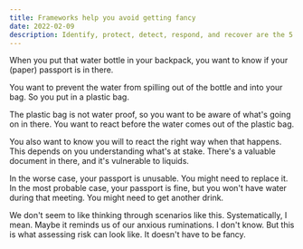 ```yaml
---
title: Frameworks help you avoid getting fancy
date: 2022-02-09
description: Identify, protect, detect, respond, and recover are the 5 primary pillars of a holistic cybersecurity program.
---
```


When you put that water bottle in your backpack, you want to know if your (paper) passport is in there.

You want to prevent the water from spilling out of the bottle and into your bag. So you put in a plastic bag. 

The plastic bag is not water proof, so you want to be aware of what's going on in there. You want to react before the water comes out of the plastic bag.

You also want to know you will to react the right way when that happens. This depends on you understanding what's at stake. There's a valuable document in there, and it's vulnerable to liquids.

In the worse case, your passport is unusable. You might need to replace it. In the most probable case, your passport is fine, but you won't have water during that meeting. You might need to get another drink.

We don't seem to like thinking through scenarios like this. Systematically, I mean. Maybe it reminds us of our anxious ruminations. I don't know. But this is what assessing risk can look like. It doesn't have to be fancy.
